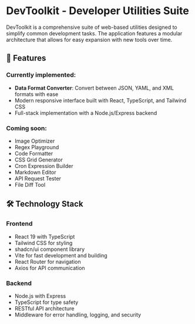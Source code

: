 # DevToolkit - Developer Utilities Suite

DevToolkit is a comprehensive suite of web-based utilities designed to simplify common development tasks. The application features a modular architecture that allows for easy expansion with new tools over time.

## 🚀 Features

### Currently implemented:

- **Data Format Converter**: Convert between JSON, YAML, and XML formats with ease
- Modern responsive interface built with React, TypeScript, and Tailwind CSS
- Full-stack implementation with a Node.js/Express backend

### Coming soon:

- Image Optimizer
- Regex Playground
- Code Formatter
- CSS Grid Generator
- Cron Expression Builder
- Markdown Editor
- API Request Tester
- File Diff Tool

## 🛠️ Technology Stack

### Frontend

- React 19 with TypeScript
- Tailwind CSS for styling
- shadcn/ui component library
- Vite for fast development and building
- React Router for navigation
- Axios for API communication

### Backend

- Node.js with Express
- TypeScript for type safety
- RESTful API architecture
- Middleware for error handling, logging, and security
